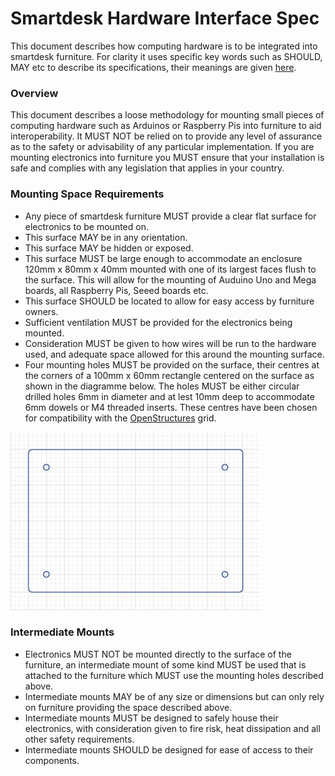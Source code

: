 # Smartdesk Hardware Interface Spec

This document describes how computing hardware is to be integrated into smartdesk furniture. For clarity it uses specific key words such as SHOULD, MAY etc to describe its specifications, their meanings are given [here](key_word_definitions.md).

### Overview

This document describes a loose methodology for mounting small pieces of computing hardware such as Arduinos or Raspberry Pis into furniture to aid interoperability. It MUST NOT be relied on to provide any level of assurance as to the safety or advisability of any particular implementation. If you are mounting electronics into furniture you MUST ensure that your installation is safe and complies with any legislation that applies in your country. 

### Mounting Space Requirements

- Any piece of smartdesk furniture MUST provide a clear flat surface for electronics to be mounted on. 
- This surface MAY be in any orientation. 
- This surface MAY be hidden or exposed.
- This surface MUST be large enough to accommodate an enclosure 120mm x 80mm x 40mm mounted with one of its largest faces flush to the surface. This will allow for the mounting of Auduino Uno and Mega boards, all Raspberry Pis, Seeed boards etc.
- This surface SHOULD be located to allow for easy access by furniture owners.
- Sufficient ventilation MUST be provided for the electronics being mounted.
- Consideration MUST be given to how wires will be run to the hardware used, and adequate space allowed for this around the mounting surface.
- Four mounting holes MUST be provided on the surface, their centres at the corners of a 100mm x 60mm rectangle centered on the surface as shown in the diagramme below. The holes MUST be either circular drilled holes 6mm in diameter and at lest 10mm deep to accommodate 6mm dowels or M4 threaded inserts. These centres have been chosen for compatibility with the [OpenStructures](http://openstructures.net/) grid.

![mount image](https://github.com/opendesk/smartdesk/blob/master/images/mount.jpg)


### Intermediate Mounts

- Electronics MUST NOT be mounted directly to the surface of the furniture, an intermediate mount of some kind MUST be used that is attached to the furniture which MUST use the mounting holes described above.
- Intermediate mounts MAY be of any size or dimensions but can only rely on furniture providing the space described above.
- Intermediate mounts MUST be designed to safely house their electronics, with consideration given to fire risk, heat dissipation and all other safety requirements.
- Intermediate mounts SHOULD be designed for ease of access to their components.
